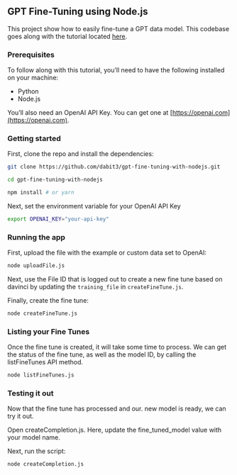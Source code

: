 ## GPT Fine-Tuning using Node.js

This project show how to easily fine-tune a GPT data model. This codebase goes along with the tutorial located [here](https://kashif.hashnode.dev/fine-tune-chatgpt).

### Prerequisites

To follow along with this tutorial, you’ll need to have the following installed on your machine:

- Python
- Node.js

You’ll also need an OpenAI API Key. You can get one at [https://openai.com](https://openai.com).

### Getting started

First, clone the repo and install the dependencies:

```sh
git clone https://github.com/dabit3/gpt-fine-tuning-with-nodejs.git

cd gpt-fine-tuning-with-nodejs

npm install # or yarn
```

Next, set the environment variable for your OpenAI API Key

```sh
export OPENAI_KEY="your-api-key"
```

### Running the app

First, upload the file with the example or custom data set to OpenAI:

```sh
node uploadFile.js
```

Next, use the File ID that is logged out to create a new fine tune based on davinci by updating the `training_file` in `createFineTune.js`.

Finally, create the fine tune:

```sh
node createFineTune.js
```

### Listing your Fine Tunes

Once the fine tune is created, it will take some time to process. We can get the status of the fine tune, as well as the model ID, by calling the listFineTunes API method.

```sh
node listFineTunes.js
```

### Testing it out

Now that the fine tune has processed and our. new model is ready, we can try it out.

Open createCompletion.js. Here, update the fine_tuned_model value with your model name.

Next, run the script:

```sh
node createCompletion.js
```